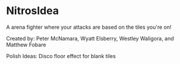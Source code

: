 # NitrosIdea

A arena fighter where your attacks are based on the tiles you're on!

Created by: Peter McNamara, Wyatt Elsberry, Westley Waligora, and Matthew Fobare



Polish Ideas:
	Disco floor effect for blank tiles